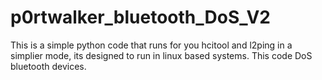 # p0rtwalker_bluetooth_DoS_V2
This is a simple python code that runs for you hcitool and l2ping in a simplier mode, its designed to run in linux based systems. This code DoS bluetooth devices.
